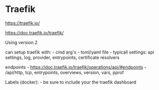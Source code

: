 # Traefik 

https://traefik.io/

https://doc.traefik.io/traefik/

Using version 2

can setup traefik with:
    - cmd arg's
    - toml/yaml file
    - typicall settings: api settings, log, provider, entrypoints, certificate resolvers

endpoints
    - https://doc.traefik.io/traefik/operations/api/#endpoints
    - /api/http, tcp, entrypoints, overviews, version, vars, pprof

Labels (docker):
    - be sure to include your the traefik dashboard